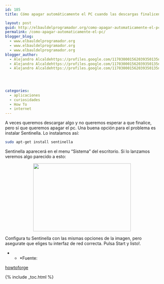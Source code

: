 ```yaml
---
id: 185
title: Cómo apagar automáticamente el PC cuando las descargas finalicen

layout: post
guid: http://elbauldelprogramador.org/como-apagar-automaticamente-el-pc-cuando-las-descargas-finalicen/
permalink: /como-apagar-automaticamente-el-pc/
blogger_blog:
  - www.elbauldelprogramador.org
  - www.elbauldelprogramador.org
  - www.elbauldelprogramador.org
blogger_author:
  - Alejandro Alcaldehttps://profiles.google.com/117030001562039350135noreply@blogger.com
  - Alejandro Alcaldehttps://profiles.google.com/117030001562039350135noreply@blogger.com
  - Alejandro Alcaldehttps://profiles.google.com/117030001562039350135noreply@blogger.com

  
  
  
categories:
  - aplicaciones
  - curiosidades
  - How To
  - internet
---
```

<div class="icoso">
</div>

A veces queremos descargar algo y no queremos esperar a que finalice, pero sí que queremos apagar el pc. Una buena opción para el problema es instalar Sentinella. Lo instalamos así:

```bash
sudo apt-get install sentinella 

```

Sentinella aparecerá en el menu &#8220;Sistema&#8221; del escritorio. Si lo lanzamos veremos algo parecido a esto:

  
<!--ad-->

<div class="separator" style="clear: both; text-align: center;">
  <a href="https://1.bp.blogspot.com/-Ti5_cz6URsM/TbqiIheW6YI/AAAAAAAAAcw/mDH3EbaI50E/s1600/R1vvF.png" imageanchor="1" style="margin-left:1em; margin-right:1em"><img border="0" height="223" width="320" src="https://1.bp.blogspot.com/-Ti5_cz6URsM/TbqiIheW6YI/AAAAAAAAAcw/mDH3EbaI50E/s320/R1vvF.png" /></a>
</div>

Configura tu Sentinella con las mismas opciones de la imagen, pero asegurate que eliges tu interfaz de red correcta. Pulsa Start y listo!.

* * *Fuente: 

[howtoforge][1]</p> 



 [1]: http://www.howtoforge.com/how-to-automatically-shut-down-your-computer-after-a-download-finishes

{% include _toc.html %}
